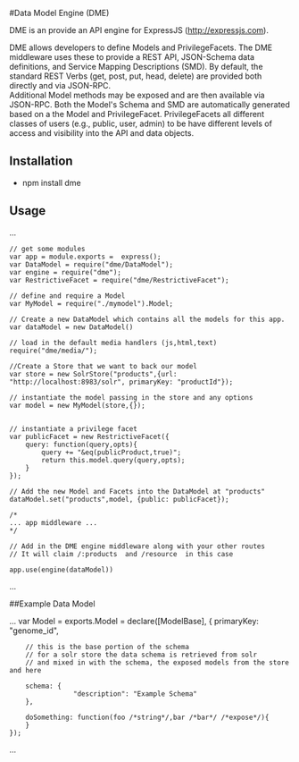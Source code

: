 #Data Model Engine (DME)

DME is an provide an API engine for ExpressJS (http://expressjs.com).

DME allows developers to define Models and PrivilegeFacets.  The DME middleware uses these
to provide a REST API, JSON-Schema data definitions, and Service Mapping Descriptions (SMD).  By default,
the standard REST Verbs (get, post, put, head, delete) are provided both directly and via JSON-RPC.  
Additional Model methods may be exposed and are then available via JSON-RPC.  Both the Model's Schema and SMD
are automatically generated based on a the Model and PrivilegeFacet.  PrivilegeFacets all different classes
of users (e.g., public, user, admin) to be have different levels of access and visibility into the API and data 
objects.  

## Installation

- npm install dme

## Usage

...

	// get some modules
	var app = module.exports =  express();
	var DataModel = require("dme/DataModel");
	var engine = require("dme");
	var RestrictiveFacet = require("dme/RestrictiveFacet");

	// define and require a Model
	var MyModel = require("./mymodel").Model;

	// Create a new DataModel which contains all the models for this app.
	var dataModel = new DataModel()

	// load in the default media handlers (js,html,text)
	require("dme/media/");

	//Create a Store that we want to back our model
	var store = new SolrStore("products",{url: "http://localhost:8983/solr", primaryKey: "productId"});

	// instantiate the model passing in the store and any options
	var model = new MyModel(store,{});


	// instantiate a privilege facet 
	var publicFacet = new RestrictiveFacet({
		query: function(query,opts){
			query += "&eq(publicProduct,true)";
			return this.model.query(query,opts);
		}	
	});

	// Add the new Model and Facets into the DataModel at "products"
	dataModel.set("products",model, {public: publicFacet});

	/* 
	... app middleware ...
	*/

	// Add in the DME engine middleware along with your other routes
	// It will claim /:products  and /resource  in this case

	app.use(engine(dataModel))	 
...


##Example Data Model

...
	var Model = exports.Model = declare([ModelBase], {
	        primaryKey: "genome_id",

		// this is the base portion of the schema
		// for a solr store the data schema is retrieved from solr
		// and mixed in with the schema, the exposed models from the store and here

		schema: {
	                "description": "Example Schema"
		},

		doSomething: function(foo /*string*/,bar /*bar*/ /*expose*/){
		}
	});

...
